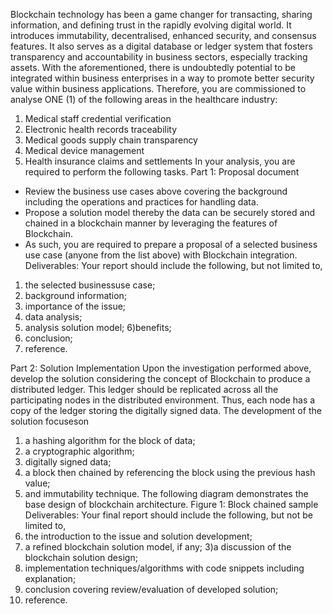 Blockchain technology has been a game changer for transacting, sharing information, and
defining trust in the rapidly evolving digital world. It introduces immutability, decentralised,
enhanced security, and consensus features. It also serves as a digital database or ledger system
that fosters transparency and accountability in business sectors, especially tracking assets. With
the aforementioned, there is undoubtedly potential to be integrated within business enterprises
in a way to promote better security value within business applications. Therefore, you are
commissioned to analyse ONE (1) of the following areas in the healthcare industry:
1) Medical staff credential verification
2) Electronic health records traceability
3) Medical goods supply chain transparency
4) Medical device management
5) Health insurance claims and settlements
In your analysis, you are required to perform the following tasks.
 Part 1: Proposal document
- Review the business use cases above covering the background including the
operations and practices for handling data.
- Propose a solution model thereby the data can be securely stored and chained in a
blockchain manner by leveraging the features of Blockchain.
- As such, you are required to prepare a proposal of a selected business use case
(anyone from the list above) with Blockchain integration.
Deliverables:
Your report should include the following, but not limited to,
1) the selected businessuse case;
2) background information;
3)  importance of the issue;
4)   data analysis;
5)   analysis solution model;
6)benefits;
7) conclusion;
8)  reference.

Part 2: Solution Implementation
Upon the investigation performed above, develop the solution considering the concept
of Blockchain to produce a distributed ledger. This ledger should be replicated across
all the participating nodes in the distributed environment. Thus, each node has a copy
of the ledger storing the digitally signed data. The development of the solution focuseson 
1) a hashing algorithm for the block of data;
2)  a cryptographic algorithm;
3)  digitally signed data;
4)   a block then chained by referencing the block using the previous hash value;
5)   and immutability technique. 
The following diagram
demonstrates the base design of blockchain architecture.
Figure 1: Block chained sample
Deliverables:
Your final report should include the following, but not be limited to,
1) the introduction
to the issue and solution development;
2) a refined blockchain solution model, if any;
3)a discussion of the blockchain solution design;
 4) implementation
techniques/algorithms with code snippets including explanation;
 5) conclusion
covering review/evaluation of developed solution;
6) reference. 
